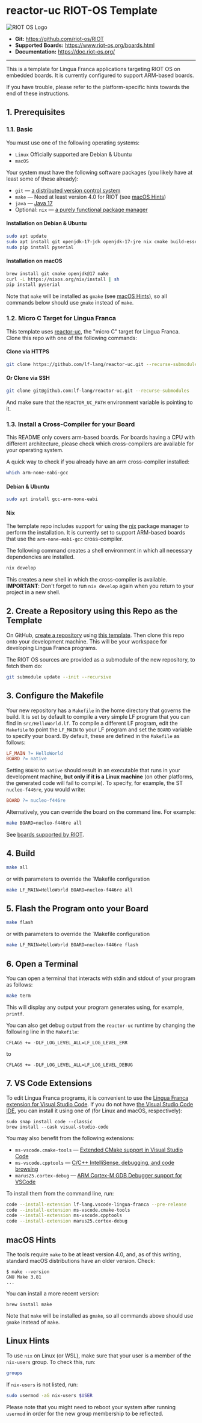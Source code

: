 # reactor-uc RIOT-OS Template

![RIOT OS Logo](https://www.riot-os.org/assets/img/riot-logo.png)

- **Git:** <https://github.com/riot-os/RIOT>
- **Supported Boards:** <https://www.riot-os.org/boards.html>
- **Documentation:** <https://doc.riot-os.org/>

______

This is a template for Lingua Franca applications targeting RIOT OS on embedded boards. It is currently configured to support ARM-based boards.

If you have trouble, please refer to the platform-specific hints towards the end of these instructions.

## 1. Prerequisites

### 1.1. Basic

You must use one of the following operating systems:

- `Linux` Officially supported are Debian & Ubuntu
- `macOS`

Your system must have the following software packages (you likely have at least some of these already):

- `git` — [a distributed version control system](https://git-scm.com/)
- `make` — Need at least version 4.0 for RIOT (see [macOS Hints](#macos-hints))
- `java` — [Java 17](https://openjdk.org/projects/jdk/17)
- Optional: `nix` — [a purely functional package manager](https://nix.dev/tutorials/install-nix)

#### Installation on Debian & Ubuntu

```bash
sudo apt update
sudo apt install git openjdk-17-jdk openjdk-17-jre nix cmake build-essential python3
sudo pip install pyserial
```

#### Installation on macOS

```bash
brew install git cmake openjdk@17 make
curl -L https://nixos.org/nix/install | sh
pip install pyserial
```

Note that `make` will be installed as `gmake` (see [macOS Hints](#macos-hints)), so all commands below should use `gmake` instead of `make`.

### 1.2. Micro C Target for Lingua Franca

This template uses [reactor-uc](https://github.com/lf-lang/reactor-uc), the "micro C" target for Lingua Franca. Clone this repo with one of the following commands:

#### Clone via HTTPS

```bash
git clone https://github.com/lf-lang/reactor-uc.git --recurse-submodules
```

#### Or Clone via SSH

```bash
git clone git@github.com:lf-lang/reactor-uc.git --recurse-submodules
```

And make sure that the `REACTOR_UC_PATH` environment variable is pointing to it.

### 1.3. Install a Cross-Compiler for your Board

This README only covers arm-based boards. For boards having a CPU with different architecture, please check which cross-compilers are available for your operating system.

A quick way to check if you already have an arm cross-compiler installed:

```bash
which arm-none-eabi-gcc
```

#### Debian & Ubuntu

```bash
sudo apt install gcc-arm-none-eabi 
```

#### Nix

The template repo includes support for using the [nix](https://nix.dev) package manager to perform the installation. It is currently set to support ARM-based boards that use the `arm-none-eabi-gcc` cross-compiler.

The following command creates a shell environment in which all necessary dependencies are installed.

```bash
nix develop
```

This creates a new shell in which the cross-compiler is available.
**IMPORTANT**: Don't forget to run ``nix develop`` again when you return to your project in a new shell.

## 2. Create a Repository using this Repo as the Template

On GitHub, [create a repository](https://docs.github.com/en/repositories/creating-and-managing-repositories/creating-a-repository-from-a-template) using [this template](https://github.com/lf-lang/lf-riot-uc-template).
Then clone this repo onto your development machine.
This will be your workspace for developing Lingua Franca programs.

The RIOT OS sources are provided as a submodule of the new repository, to fetch them do:

```bash
git submodule update --init --recursive
```

## 3. Configure the Makefile

Your new repository has a `Makefile` in the home directory that governs the build. It is set by default to compile a very simple LF program that you can find in `src/HelloWorld.lf`.  To compile a different LF program, edit the `Makefile` to point the `LF_MAIN` to your LF program and
set the `BOARD` variable to specify your board.  By default, these are defined in the `Makefile` as follows:

```Makefile
LF_MAIN ?= HelloWorld
BOARD ?= native
```

Setting `BOARD` to `native` should result in an executable that runs in your development machine, **but only if it is a Linux machine** (on other platforms, the generated code will fail to compile).  To specify, for example, the ST `nucleo-f446re`, you would write:

```Makefile
BOARD ?= nucleo-f446re
```

Alternatively, you can override the board on the command line. For example:

```sh
make BOARD=nucleo-f446re all
```

See [boards supported by RIOT](https://www.riot-os.org/boards.html).

## 4. Build

```bash
make all
```

or with parameters to override the `Makefile configuration

```bash
make LF_MAIN=HelloWorld BOARD=nucleo-f446re all
```

## 5. Flash the Program onto your Board

```bash
make flash
```

or with parameters to override the `Makefile configuration

```bash
make LF_MAIN=HelloWorld BOARD=nucleo-f446re flash
```

## 6. Open a Terminal

You can open a terminal that interacts with stdin and stdout of your program as follows:

```bash
make term
```

This will display any output your program generates using, for example, `printf`.

You can also get debug output from the `reactor-uc` runtime by changing the following line in the `Makefile`:

```
CFLAGS += -DLF_LOG_LEVEL_ALL=LF_LOG_LEVEL_ERR
```

to

```
CFLAGS += -DLF_LOG_LEVEL_ALL=LF_LOG_LEVEL_DEBUG
```

## 7. VS Code Extensions

To edit Lingua Franca programs, it is convenient to use the [Lingua Franca extension for Visual Studio Code](https://marketplace.visualstudio.com/items?itemName=lf-lang.vscode-lingua-franca).
If you do not have [the Visual Studio Code IDE](https://code.visualstudio.com/download), you can install it using one of (for Linux and macOS, respectively):

```
sudo snap install code --classic
brew install --cask visual-studio-code
```

You may also benefit from the following extensions:

- `ms-vscode.cmake-tools` — [Extended CMake support in Visual Studio Code](https://marketplace.visualstudio.com/items?itemName=ms-vscode.cmake-tools)
- `ms-vscode.cpptools` — [C/C++ IntelliSense, debugging, and code browsing](https://marketplace.visualstudio.com/items?itemName=ms-vscode.cpptools)
- `marus25.cortex-debug` — [ARM Cortex-M GDB Debugger support for VSCode](https://marketplace.visualstudio.com/items?itemName=marus25.cortex-debug)

To install them from the command line, run:

```bash
code --install-extension lf-lang.vscode-lingua-franca --pre-release
code --install-extension ms-vscode.cmake-tools
code --install-extension ms-vscode.cpptools
code --install-extension marus25.cortex-debug
```

## macOS Hints

The tools require `make` to be at least version 4.0, and, as of this writing, standard macOS distributions have an older version.  Check:

```
$ make --version
GNU Make 3.81
...
```

You can install a more recent version:

```
brew install make
```

Note that `make` will be installed as `gmake`, so all commands above should use `gmake` instead of `make`.

## Linux Hints

To use `nix` on Linux (or WSL), make sure that your user is a member of the `nix-users` group. To check this, run:

```bash
groups
```

If `nix-users` is not listed, run:

```bash
sudo usermod -aG nix-users $USER
```

Please note that you might need to reboot your system after running `usermod` in order for the new group membership to be reflected.
